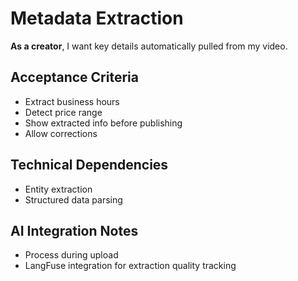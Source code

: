 # Metadata Extraction

**As a creator**, I want key details automatically pulled from my video.

## Acceptance Criteria

- Extract business hours
- Detect price range
- Show extracted info before publishing
- Allow corrections

## Technical Dependencies

- Entity extraction
- Structured data parsing

## AI Integration Notes

- Process during upload
- LangFuse integration for extraction quality tracking 